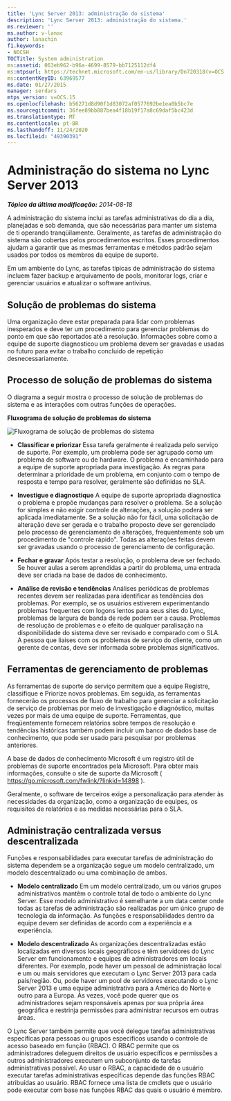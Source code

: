 ```yaml
---
title: 'Lync Server 2013: administração do sistema'
description: 'Lync Server 2013: administração do sistema.'
ms.reviewer: ''
ms.author: v-lanac
author: lanachin
f1.keywords:
- NOCSH
TOCTitle: System administration
ms:assetid: 063eb962-b96a-4699-8579-bb7125112df4
ms:mtpsurl: https://technet.microsoft.com/en-us/library/Dn720318(v=OCS.15)
ms:contentKeyID: 63969577
ms.date: 01/27/2015
manager: serdars
mtps_version: v=OCS.15
ms.openlocfilehash: b56271d8d90f1d83072af0577692be1ea0b5bc7e
ms.sourcegitcommit: 36fee89bb887bea4f18b19f17a8c69daf5bc423d
ms.translationtype: MT
ms.contentlocale: pt-BR
ms.lasthandoff: 11/24/2020
ms.locfileid: "49390391"
---
```

# <a name="system-administration-in-lync-server-2013"></a>Administração do sistema no Lync Server 2013

<div data-xmlns="http://www.w3.org/1999/xhtml">

<div class="topic" data-xmlns="http://www.w3.org/1999/xhtml" data-msxsl="urn:schemas-microsoft-com:xslt" data-cs="https://msdn.microsoft.com/">

<div data-asp="https://msdn2.microsoft.com/asp">



</div>

<div id="mainSection">

<div id="mainBody">

<span> </span>

_**Tópico da última modificação:** 2014-08-18_

A administração do sistema inclui as tarefas administrativas do dia a dia, planejadas e sob demanda, que são necessárias para manter um sistema de ti operando tranqüilamente. Geralmente, as tarefas de administração do sistema são cobertas pelos procedimentos escritos. Esses procedimentos ajudam a garantir que as mesmas ferramentas e métodos padrão sejam usados por todos os membros da equipe de suporte.

Em um ambiente do Lync, as tarefas típicas de administração do sistema incluem fazer backup e arquivamento de pools, monitorar logs, criar e gerenciar usuários e atualizar o software antivírus.

<div>

## <a name="system-troubleshooting"></a>Solução de problemas do sistema

Uma organização deve estar preparada para lidar com problemas inesperados e deve ter um procedimento para gerenciar problemas do ponto em que são reportados até a resolução. Informações sobre como a equipe de suporte diagnosticou um problema devem ser gravadas e usadas no futuro para evitar o trabalho concluído de repetição desnecessariamente.

</div>

<div>

## <a name="system-troubleshooting-process"></a>Processo de solução de problemas do sistema

O diagrama a seguir mostra o processo de solução de problemas do sistema e as interações com outras funções de operações.

**Fluxograma de solução de problemas do sistema**

![Fluxograma de solução de problemas do sistema](images/Dn720318.869d0b89-6473-4b1f-9d90-59604b4b8e98(OCS.15).jpg "Fluxograma de solução de problemas do sistema")

  - **Classificar e priorizar**   Essa tarefa geralmente é realizada pelo serviço de suporte. Por exemplo, um problema pode ser agrupado como um problema de software ou de hardware. O problema é encaminhado para a equipe de suporte apropriada para investigação. As regras para determinar a prioridade de um problema, em conjunto com o tempo de resposta e tempo para resolver, geralmente são definidas no SLA.

  - **Investigue e diagnostique**   A equipe de suporte apropriada diagnostica o problema e propõe mudanças para resolver o problema. Se a solução for simples e não exigir controle de alterações, a solução poderá ser aplicada imediatamente. Se a solução não for fácil, uma solicitação de alteração deve ser gerada e o trabalho proposto deve ser gerenciado pelo processo de gerenciamento de alterações, frequentemente sob um procedimento de "controle rápido". Todas as alterações feitas devem ser gravadas usando o processo de gerenciamento de configuração.

  - **Fechar e gravar**   Após testar a resolução, o problema deve ser fechado. Se houver aulas a serem aprendidas a partir do problema, uma entrada deve ser criada na base de dados de conhecimento.

  - **Análise de revisão e tendências**   Análises periódicas de problemas recentes devem ser realizadas para identificar as tendências dos problemas. Por exemplo, se os usuários estiverem experimentando problemas frequentes com logons lentos para seus sites do Lync, problemas de largura de banda de rede podem ser a causa. Problemas de resolução de problemas e o efeito de qualquer paralisação na disponibilidade do sistema deve ser revisado e comparado com o SLA. A pessoa que liaises com os problemas de serviço do cliente, como um gerente de contas, deve ser informada sobre problemas significativos.

</div>

<div>

## <a name="issue-management-tools"></a>Ferramentas de gerenciamento de problemas

As ferramentas de suporte do serviço permitem que a equipe Registre, classifique e Priorize novos problemas. Em seguida, as ferramentas fornecerão os processos de fluxo de trabalho para gerenciar a solicitação de serviço de problemas por meio de investigação e diagnóstico, muitas vezes por mais de uma equipe de suporte. Ferramentas, que freqüentemente fornecem relatórios sobre tempos de resolução e tendências históricas também podem incluir um banco de dados base de conhecimento, que pode ser usado para pesquisar por problemas anteriores.

A base de dados de conhecimento Microsoft é um registro útil de problemas de suporte encontrados pela Microsoft. Para obter mais informações, consulte o site de suporte da Microsoft ( <https://go.microsoft.com/fwlink/?linkid=14898> ).

Geralmente, o software de terceiros exige a personalização para atender às necessidades da organização, como a organização de equipes, os requisitos de relatórios e as medidas necessárias para o SLA.

</div>

<div>

## <a name="centralized-vs-decentralized-administration"></a>Administração centralizada versus descentralizada

Funções e responsabilidades para executar tarefas de administração do sistema dependem se a organização segue um modelo centralizado, um modelo descentralizado ou uma combinação de ambos.

  - **Modelo centralizado**   Em um modelo centralizado, um ou vários grupos administrativos mantêm o controle total de todo o ambiente do Lync Server. Esse modelo administrativo é semelhante a um data center onde todas as tarefas de administração são realizadas por um único grupo de tecnologia da informação. As funções e responsabilidades dentro da equipe devem ser definidas de acordo com a experiência e a experiência.

  - **Modelo descentralizado**   As organizações descentralizadas estão localizadas em diversos locais geográficos e têm servidores do Lync Server em funcionamento e equipes de administradores em locais diferentes. Por exemplo, pode haver um pessoal de administração local e um ou mais servidores que executam o Lync Server 2013 para cada país/região. Ou, pode haver um pool de servidores executando o Lync Server 2013 e uma equipe administrativa para a América do Norte e outro para a Europa. Às vezes, você pode querer que os administradores sejam responsáveis apenas por sua própria área geográfica e restrinja permissões para administrar recursos em outras áreas.

O Lync Server também permite que você delegue tarefas administrativas específicas para pessoas ou grupos específicos usando o controle de acesso baseado em função (RBAC). O RBAC permite que os administradores deleguem direitos de usuário específicos e permissões a outros administradores executem um subconjunto de tarefas administrativas possível. Ao usar o RBAC, a capacidade de o usuário executar tarefas administrativas específicas depende das funções RBAC atribuídas ao usuário. RBAC fornece uma lista de cmdlets que o usuário pode executar com base nas funções RBAC das quais o usuário é membro.

</div>

</div>

<span> </span>

</div>

</div>

</div>

